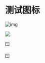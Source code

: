 # 测试图标


![img](https://github.githubassets.com/images/icons/emoji/unicode/1fa9f.png?v8)


<img src="https://github.githubassets.com/images/icons/emoji/unicode/1fa9f.png?v8" />

:window:

🪟
